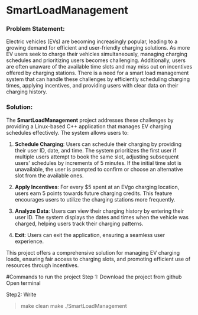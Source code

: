 # SmartLoadManagement

### Problem Statement:
Electric vehicles (EVs) are becoming increasingly popular, leading to a growing demand for efficient and user-friendly charging solutions. As more EV users seek to charge their vehicles simultaneously, managing charging schedules and prioritizing users becomes challenging. Additionally, users are often unaware of the available time slots and may miss out on incentives offered by charging stations. There is a need for a smart load management system that can handle these challenges by efficiently scheduling charging times, applying incentives, and providing users with clear data on their charging history.

### Solution:
The **SmartLoadManagement** project addresses these challenges by providing a Linux-based C++ application that manages EV charging schedules effectively. The system allows users to:

1. **Schedule Charging**: Users can schedule their charging by providing their user ID, date, and time. The system prioritizes the first user if multiple users attempt to book the same slot, adjusting subsequent users' schedules by increments of 5 minutes. If the initial time slot is unavailable, the user is prompted to confirm or choose an alternative slot from the available ones.

2. **Apply Incentives**: For every $5 spent at an EVgo charging location, users earn 5 points towards future charging credits. This feature encourages users to utilize the charging stations more frequently.

3. **Analyze Data**: Users can view their charging history by entering their user ID. The system displays the dates and times when the vehicle was charged, helping users track their charging patterns.

4. **Exit**: Users can exit the application, ensuring a seamless user experience.

This project offers a comprehensive solution for managing EV charging loads, ensuring fair access to charging slots, and promoting efficient use of resources through incentives.

#Commands to run the project
Step 1:
Download the project from github
Open terminal

Step2:
Write 
>make clean
>make 
>./SmartLoadManagement

